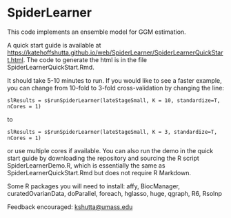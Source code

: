 # SpiderLearner

This code implements an ensemble model for GGM estimation.

A quick start guide is available at https://katehoffshutta.github.io/web/SpiderLearner/SpiderLearnerQuickStart.html. The code to generate the html is in the file SpiderLearnerQuickStart.Rmd.

It should take 5-10 minutes to run. If you would like to see a faster example, you can change from 10-fold to 3-fold cross-validation by changing the line:

```slResults = s$runSpiderLearner(lateStageSmall, K = 10, standardize=T, nCores = 1)```

to

```slResults = s$runSpiderLearner(lateStageSmall, K = 3, standardize=T, nCores = 1)```

or use multiple cores if available. You can also run the demo in the quick start guide by downloading the repository and sourcing the R script SpiderLearnerDemo.R, which is essentially the same as SpiderLearnerQuickStart.Rmd but does not require R Markdown.  

Some R packages you will need to install: affy, BiocManager, curatedOvarianData, doParallel, foreach, hglasso, huge, qgraph, R6, Rsolnp

Feedback encouraged: kshutta@umass.edu
